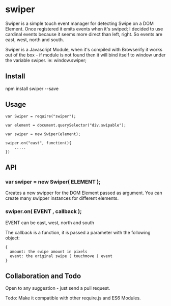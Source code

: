# swiper

Swiper is a simple touch event manager for detecting Swipe on a DOM Element. Once registered it emits events when it's swiped; I decided to use cardinal events because it seems more direct than left, right. So events are east, west, north and south. 

Swiper is a Javascript Module, when it's compiled with Browserify it works out of the box - if module is not found then it will bind itself to window under the variable swiper. ie: window.swiper;

## Install

npm install swiper --save

## Usage
```
var Swiper = require("swiper");

var element = document.querySelector("div.swipable");

var swiper = new Swiper(element);

swiper.on("east", function(){
	.....
})

```

## API

### var swiper = new Swiper( ELEMENT );
Creates a new swipper for the DOM Element passed as argument. You can create many swipper instances for different elements.

### swiper.on( EVENT , callback );
EVENT can be east, west, north and south

The callback is a function, it is passed a parameter with the following object:
```
{ 
  amount: the swipe amount in pixels 
  event: the original swipe ( touchmove ) event
}
```

## Collaboration and Todo
Open to any suggestion - just send a pull request.

Todo: Make it compatible with other require.js and ES6 Modules.
